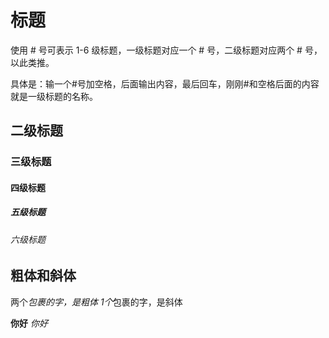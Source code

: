 
# 标题
使用 # 号可表示 1-6 级标题，一级标题对应一个 # 号，二级标题对应两个 # 号，以此类推。

具体是：输一个#号加空格，后面输出内容，最后回车，刚刚#和空格后面的内容就是一级标题的名称。

## 二级标题
### 三级标题
#### 四级标题 
##### 五级标题
###### 六级标题






## 粗体和斜体

两个*包裹的字，是粗体
1个*包裹的字，是斜体

**你好**
*你好*











